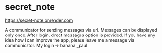 # secret_note

https://secret-note.onrender.com

A communicator for sending messages via url. Messages can be displayed only once. After login, direct messages option is provided.
If you have any idea how I can improve the app, please leave me a message via communicator. My login -> banana _paul
